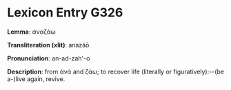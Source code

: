 # Lexicon Entry G326

**Lemma**: ἀναζάω

**Transliteration (xlit)**: anazáō

**Pronunciation**: an-ad-zah'-o

**Description**:
from ἀνά and ζάω; to recover life (literally or figuratively):--(be a-)live again, revive.
